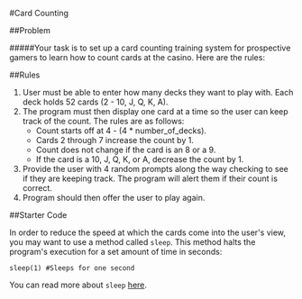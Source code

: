 #Card Counting

##Problem

#####Your task is to set up a card counting training system for prospective gamers to learn how to count cards at the casino. Here are the rules:

##Rules
1. User must be able to enter how many decks they want to play with. Each deck holds 52 cards (2 - 10, J, Q, K, A).
2. The program must then display one card at a time so the user can keep track of the count. The rules are as follows:
	- Count starts off at 4 - (4 * number_of_decks).
	- Cards 2 through 7 increase the count by 1.
	- Count does not change if the card is an 8 or a 9.
	- If the card is a 10, J, Q, K, or A, decrease the count by 1.
4. Provide the user with 4 random prompts along the way checking to see if they are keeping track. The program will alert them if their count is correct.
5. Program should then offer the user to play again.

##Starter Code

In order to reduce the speed at which the cards come into the user's view, you may want to use a method called `sleep`. This method halts the program's execution for a set amount of time in seconds:

```
sleep(1) #Sleeps for one second
```

You can read more about `sleep` [here](http://www.ruby-doc.org/core-2.1.5/Kernel.html#method-i-sleep).